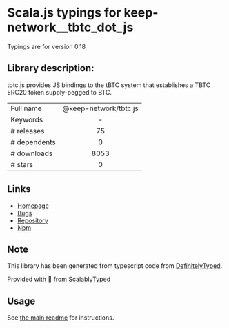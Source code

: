 
# Scala.js typings for keep-network__tbtc_dot_js

Typings are for version 0.18

## Library description:
tbtc.js provides JS bindings to the tBTC system that establishes a TBTC ERC20 token supply-pegged to BTC.

|                    |                 |
| ------------------ | :-------------: |
| Full name          | @keep-network/tbtc.js |
| Keywords           | - |
| # releases         | 75 |
| # dependents       | 0 |
| # downloads        | 8053 |
| # stars            | 0 |

## Links
- [Homepage](https://github.com/keep-network/tbtc.js)
- [Bugs](https://github.com/keep-network/tbtc.js/issues)
- [Repository](https://github.com/keep-network/tbtc.js)
- [Npm](https://www.npmjs.com/package/%40keep-network%2Ftbtc.js)
    


## Note
This library has been generated from typescript code from [DefinitelyTyped](https://definitelytyped.org).

Provided with :purple_heart: from [ScalablyTyped](https://github.com/oyvindberg/ScalablyTyped)

## Usage
See [the main readme](../../readme.md) for instructions.


